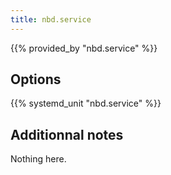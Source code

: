 ```yaml
---
title: nbd.service
---
```


{{% provided_by "nbd.service" %}}

## Options

{{% systemd_unit "nbd.service" %}}

## Additionnal notes

Nothing here.